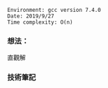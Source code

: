 ```
Environment: gcc version 7.4.0
Date: 2019/9/27
Time complexity: O(n)
```

### 想法：

直觀解

### 技術筆記

